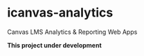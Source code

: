 # icanvas-analytics
Canvas LMS Analytics &amp; Reporting Web Apps

<b>This project under development</b>
